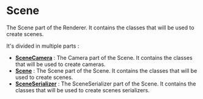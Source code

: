 # Scene

The Scene part of the Renderer. It contains the classes that will be used to create scenes.

It's divided in multiple parts :

- [**SceneCamera**](Scene-Camera.md) : The Camera part of the Scene. It contains the classes that will be used to create cameras.
- [**Scene**](Scene-Scene.md) : The Scene part of the Scene. It contains the classes that will be used to create scenes.
- [**SceneSerializer**](Scene-SceneSerializer.md) : The SceneSerializer part of the Scene. It contains the classes that will be used to create scenes serializers.
